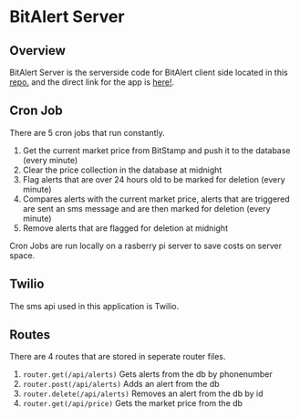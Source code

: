 # BitAlert Server

## Overview
BitAlert Server is the serverside code for BitAlert client side located in this [repo.](https://github.com/ckarras11/bitalert-client) and the direct link for the app is [here!](https://bitalert.netlify.com/).

## Cron Job
There are 5 cron jobs that run constantly.  
1. Get the current market price from BitStamp and push it to the database (every minute)
2. Clear the price collection in the database at midnight
3. Flag alerts that are over 24 hours old to be marked for deletion (every minute)
4. Compares alerts with the current market price, alerts that are triggered are sent an sms message and are then marked for deletion (every minute)
5. Remove alerts that are flagged for deletion at midnight

Cron Jobs are run locally on a rasberry pi server to save costs on server space.

## Twilio
The sms api used in this application is Twilio.

## Routes
There are 4 routes that are stored in seperate router files.
1. `router.get(/api/alerts)` Gets alerts from the db by phonenumber
2. `router.post(/api/alerts)` Adds an alert from the db
3. `router.delete(/api/alerts)` Removes an alert from the db by id
4. `router.get(/api/price)` Gets the market price from the db
